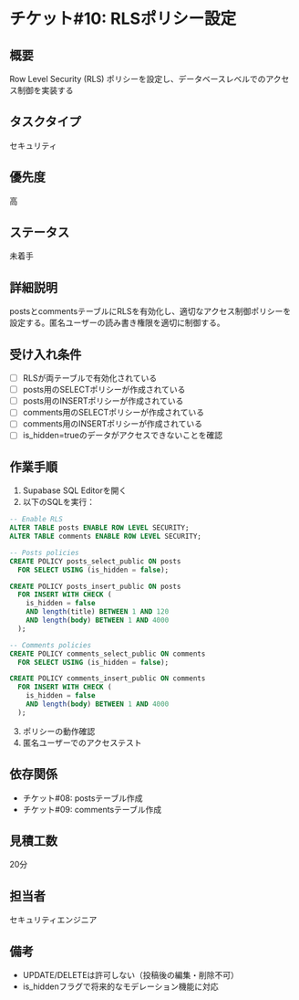 # チケット#10: RLSポリシー設定

## 概要
Row Level Security (RLS) ポリシーを設定し、データベースレベルでのアクセス制御を実装する

## タスクタイプ
セキュリティ

## 優先度
高

## ステータス
未着手

## 詳細説明
postsとcommentsテーブルにRLSを有効化し、適切なアクセス制御ポリシーを設定する。匿名ユーザーの読み書き権限を適切に制御する。

## 受け入れ条件
- [ ] RLSが両テーブルで有効化されている
- [ ] posts用のSELECTポリシーが作成されている
- [ ] posts用のINSERTポリシーが作成されている
- [ ] comments用のSELECTポリシーが作成されている
- [ ] comments用のINSERTポリシーが作成されている
- [ ] is_hidden=trueのデータがアクセスできないことを確認

## 作業手順
1. Supabase SQL Editorを開く
2. 以下のSQLを実行：
```sql
-- Enable RLS
ALTER TABLE posts ENABLE ROW LEVEL SECURITY;
ALTER TABLE comments ENABLE ROW LEVEL SECURITY;

-- Posts policies
CREATE POLICY posts_select_public ON posts
  FOR SELECT USING (is_hidden = false);

CREATE POLICY posts_insert_public ON posts
  FOR INSERT WITH CHECK (
    is_hidden = false 
    AND length(title) BETWEEN 1 AND 120 
    AND length(body) BETWEEN 1 AND 4000
  );

-- Comments policies  
CREATE POLICY comments_select_public ON comments
  FOR SELECT USING (is_hidden = false);

CREATE POLICY comments_insert_public ON comments
  FOR INSERT WITH CHECK (
    is_hidden = false 
    AND length(body) BETWEEN 1 AND 4000
  );
```
3. ポリシーの動作確認
4. 匿名ユーザーでのアクセステスト

## 依存関係
- チケット#08: postsテーブル作成
- チケット#09: commentsテーブル作成

## 見積工数
20分

## 担当者
セキュリティエンジニア

## 備考
- UPDATE/DELETEは許可しない（投稿後の編集・削除不可）
- is_hiddenフラグで将来的なモデレーション機能に対応